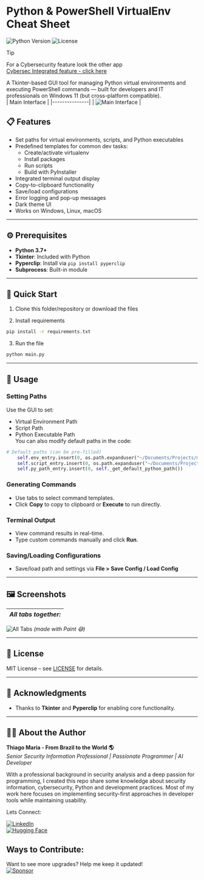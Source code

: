 # Python & PowerShell VirtualEnv Cheat Sheet   

![Python Version](https://img.shields.io/badge/python-3.7%20%7C%203.8%20%7C%203.9%20%7C%203.10-blue)
![License](https://img.shields.io/badge/license-MIT-green)  

>[!Tip]
> For a Cybersecurity feature look the other app  
> [Cybersec Integrated feature - click here](https://github.com/ThiagoMaria-SecurityIT/unified-command-tool/tree/main)

A Tkinter-based GUI tool for managing Python virtual environments and executing PowerShell commands — built for developers and IT professionals on Windows 11 (but cross-platform compatible).  
| Main Interface | 
|---------------|
| ![Main Interface](./screenshots/main_interface.png) | 



## 📋 Features

- Set paths for virtual environments, scripts, and Python executables  
- Predefined templates for common dev tasks:
  - Create/activate virtualenv
  - Install packages
  - Run scripts
  - Build with PyInstaller
- Integrated terminal output display
- Copy-to-clipboard functionality
- Save/load configurations
- Error logging and pop-up messages
- Dark theme UI
- Works on Windows, Linux, macOS

---

## ⚙️ Prerequisites

- **Python 3.7+**
- **Tkinter**: Included with Python
- **Pyperclip**: Install via `pip install pyperclip`
- **Subprocess**: Built-in module

---

## 🚀 Quick Start

1. Clone this folder/repository or download the files
   
2. Install requirements
```bash
pip install -r requirements.txt
```
3. Run the file  
```bash
python main.py
```

---

## 🧰 Usage

### Setting Paths
Use the GUI to set:
- Virtual Environment Path
- Script Path
- Python Executable Path  
You can also modify default paths in the code:

```python
# Default paths (can be pre-filled)
    self.env_entry.insert(0, os.path.expanduser("~/Documents/Projects/my_project/venv"))
    self.script_entry.insert(0, os.path.expanduser("~/Documents/Projects/my_project/script.py"))
    self.py_path_entry.insert(0, self._get_default_python_path())
```

### Generating Commands
- Use tabs to select command templates.
- Click **Copy** to copy to clipboard or **Execute** to run directly.

### Terminal Output
- View command results in real-time.
- Type custom commands manually and click **Run**.

### Saving/Loading Configurations
- Save/load path and settings via **File > Save Config / Load Config**

---

## 🖼️ Screenshots

| *All tabs together:* | 
|---------------------|
![All Tabs](screenshots/alltabs.png) *(made with Paint 😅)*

---

## 📄 License

MIT License – see [LICENSE](LICENSE) for details.

---

## 🙌 Acknowledgments

- Thanks to **Tkinter** and **Pyperclip** for enabling core functionality.

---

## 👨‍💻 About the Author   

**Thiago Maria - From Brazil to the World 🌎**  
*Senior Security Information Professional | Passionate Programmer | AI Developer*

With a professional background in security analysis and a deep passion for programming, I created this repo share some knowledge about security information, cybersecurity, Python and development practices. Most of my work here focuses on implementing security-first approaches in developer tools while maintaining usability.

Lets Connect:

[![LinkedIn](https://img.shields.io/badge/LinkedIn-Connect-blue)](https://www.linkedin.com/in/thiago-cequeira-99202239/)  
[![Hugging Face](https://img.shields.io/badge/🤗Hugging_Face-AI_projects-yellow)](https://huggingface.co/ThiSecur)

 
## Ways to Contribute:   
 Want to see more upgrades? Help me keep it updated!    
 [![Sponsor](https://img.shields.io/badge/Sponsor-%E2%9D%A4-red)](https://github.com/sponsors/ThiagoMaria-SecurityIT) 


